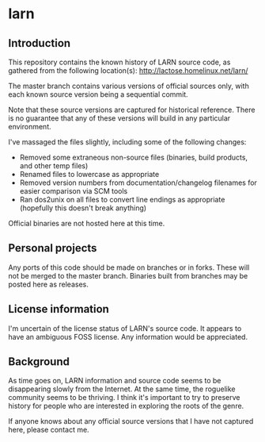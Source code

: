 # larn
## Introduction
This repository contains the known history of LARN source code, as gathered from the following location(s):
http://lactose.homelinux.net/larn/

The master branch contains various versions of official sources only, with each known source version being a sequential commit.

Note that these source versions are captured for historical reference. There is no guarantee that any of these versions will build in any particular environment.

I've massaged the files slightly, including some of the following changes:
* Removed some extraneous non-source files (binaries, build products, and other temp files)
* Renamed files to lowercase as appropriate
* Removed version numbers from documentation/changelog filenames for easier comparison via SCM tools
* Ran dos2unix on all files to convert line endings as appropriate (hopefully this doesn't break anything)

Official binaries are not hosted here at this time.

## Personal projects

Any ports of this code should be made on branches or in forks. These will not be merged to the master branch. Binaries built from branches may be posted here as releases.

## License information

I'm uncertain of the license status of LARN's source code. It appears to have an ambiguous FOSS license. Any information would be appreciated.

## Background

As time goes on, LARN information and source code seems to be disappearing slowly from the Internet. At the same time, the roguelike community seems to be thriving. I think it's important to try to preserve history for people who are interested in exploring the roots of the genre.

If anyone knows about any official source versions that I have not captured here, please contact me.
